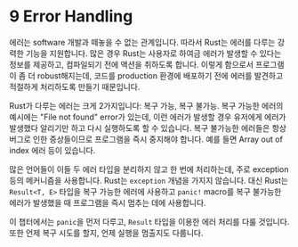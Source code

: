 # 9 Error Handling

에러는 software 개발과 떼놓을 수 없는 관계입니다.
따라서 Rust는 에러를 다루는 강력한 기능을 지원합니다.
많은 경우 Rust는 사용자로 하여금 에러가 발생할 수 있다는 정보를 제공하고,
컴파일되기 전에 액션을 취하도록 합니다. 이렇게 함으로서 프로그램이 좀 더
robust해지는데, 코드를 production 환경에 배포하기 전에 에러를 발견하고 적절하게
처리하도록 만들기 때문입니다.

Rust가 다루는 에러는 크게 2가지입니다: 복구 가능, 복구 불가능.
복구 가능한 에러의 예시에는 "File not found" error가 있는데, 이런 에러가 발생할
경우 유저에게 에러가 발생했다 알리기만 하고 다시 실행하도록 할 수 있습니다.
복구 불가능한 에러들은 항상 버그로 인한 증상들이므로 프로그램을 즉시 중지해야
합니다. 예를 들면 Array out of index 에러 등이 있습니다.

많은 언어들이 이들 두 에러 타입을 분리하지 않고 한 번에 처리하는데, 주로
exception 등의 메커니즘을 사용합니다. Rust는 `exception` 개념을 가지지 않습니다.
대신 Rust는 `Result<T, E>` 타입을 복구 가능한 에러에 사용하고 `panic!` macro를
복구 불가능한 에러가 발생했을 때 프로그램을 즉시 멈추는 데에 사용합니다.

이 챕터에서는 `panic`을 먼저 다루고, `Result` 타입을 이용한 에러 처리를
다룰 것입니다. 또한 언제 복구 시도를 할지, 언제 실행을 멈출지도 다룹니다.
